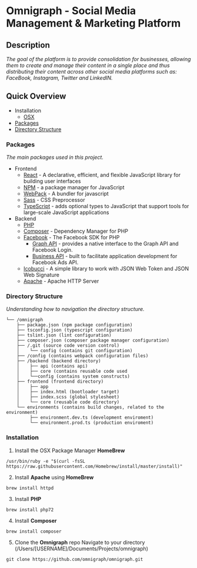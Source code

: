 # Omnigraph - Social Media Management & Marketing Platform
## Description
*The goal of the platform is to provide consolidation for businesses, allowing them to create and manage their content in a single place and thus distributing their content across other social media platforms such as: FaceBook, Instagram, Twitter and LinkedIN.*

## Quick Overview
- Installation
  - [OSX](#installation)
- [Packages](#packages)
- [Directory Structure](#directory-structure)

### Packages
*The main packages used in this project.*
- Frontend
  - [React](https://github.com/facebook/react) - A declarative, efficient, and flexible JavaScript library for building user interfaces
  - [NPM](https://github.com/npm/cli) - a package manager for JavaScript
  - [WebPack](https://github.com/webpack) - A bundler for javascript
  - [Sass](https://github.com/sass/sass) - CSS Preprocessor
  - [TypeScript](https://github.com/Microsoft/TypeScript) - adds optional types to JavaScript that support tools for large-scale JavaScript applications
- Backend
  - [PHP](https://github.com/php)
  - [Composer](https://github.com/composer/composer) - Dependency Manager for PHP
  - [Facebook](https://github.com/facebook?utf8=%E2%9C%93&q=&type=&language=php) - The Facebook SDK for PHP
    - [Graph API](https://github.com/facebook/php-graph-sdk) - provides a native interface to the Graph API and Facebook Login.
    - [Business API](https://github.com/facebook/facebook-php-business-sdk) - built to facilitate application development for Facebook Ads API.
  - [Icobucci](https://github.com/lcobucci/jwt) - A simple library to work with JSON Web Token and JSON Web Signature
  - [Apache](https://github.com/apache/httpd) - Apache HTTP Server

### Directory Structure
*Understanding how to navigation the directory structure.*

```
└── /omnigraph
    ├── package.json (npm package configuration)
    ├── tsconfig.json (typescript configuration)
    ├── tslint.json (lint configuration)
    ├── composer.json (composer package manager configuration)
    ├── /.git (source code version control)
    │    └── config (contains git configuration)
    ├── /config (contains webpack configuration files)
    ├── /backend (backend directory)
    │    ├── api (contains api)
    │    ├── core (contains reusable code used
    │    └──config (contains system constructs)
    ├── frontend (frontend directory)
    │    ├── app
    │    ├── index.html (bootloader target)
    │    ├── index.scss (global stylesheet)
    │    └── core (reusable code directory)
    └── environments (contains build changes, related to the environment)
         ├── environment.dev.ts (development enviroment)
         └── environment.prod.ts (production enviroment)
 ```

### Installation
1. Install the OSX Package Manager **HomeBrew**
```
/usr/bin/ruby -e "$(curl -fsSL https://raw.githubusercontent.com/Homebrew/install/master/install)"
```
2. Install **Apache** using **HomeBrew**
```
brew install httpd
```
3. Install **PHP**
```
brew install php72
```
4. Install **Composer** 
```
brew install composer
```
5. Clone the **Omnigraph** repo Navigate to your directory (/Users/[USERNAME]/Documents/Projects/omnigraph)
```
git clone https://github.com/omnigraph/omnigraph.git
```





